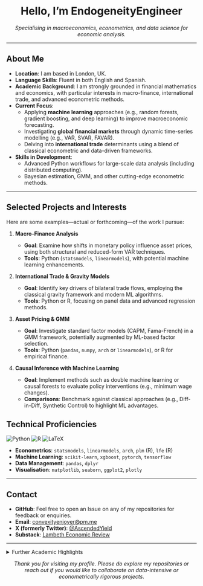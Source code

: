 <h1 align="center">Hello, I’m EndogeneityEngineer</h1>

<p align="center">
  <em> Specialising in macroeconomics, econometrics, and data science for economic analysis.</em>
</p>

---

## About Me
- **Location**: I am based in London, UK.
- **Language Skills**: Fluent in both English and Spanish.
- **Academic Background**: I am strongly grounded in financial mathematics and economics, with particular interests in macro-finance, international trade, and advanced econometric methods.
- **Current Focus**:
  - Applying **machine learning** approaches (e.g., random forests, gradient boosting, and deep learning) to improve macroeconomic forecasting.
  - Investigating **global financial markets** through dynamic time-series modelling (e.g., VAR, SVAR, FAVAR).
  - Delving into **international trade** determinants using a blend of classical econometric and data-driven frameworks.
- **Skills in Development**:
  - Advanced Python workflows for large-scale data analysis (including distributed computing).
  - Bayesian estimation, GMM, and other cutting-edge econometric methods.

---



## Selected Projects and Interests
Here are some examples—actual or forthcoming—of the work I pursue:

1. **Macro-Finance Analysis**  
   - **Goal**: Examine how shifts in monetary policy influence asset prices, using both structural and reduced-form VAR techniques.  
   - **Tools**: Python (`statsmodels`, `linearmodels`), with potential machine learning enhancements.

2. **International Trade & Gravity Models**  
   - **Goal**: Identify key drivers of bilateral trade flows, employing the classical gravity framework and modern ML algorithms.  
   - **Tools**: Python or R, focusing on panel data and advanced regression methods.

3. **Asset Pricing & GMM**  
   - **Goal**: Investigate standard factor models (CAPM, Fama-French) in a GMM framework, potentially augmented by ML-based factor selection.  
   - **Tools**: Python (`pandas`, `numpy`, `arch` or `linearmodels`), or R for empirical finance.

4. **Causal Inference with Machine Learning**  
   - **Goal**: Implement methods such as double machine learning or causal forests to evaluate policy interventions (e.g., minimum wage changes).  
   - **Comparisons**: Benchmark against classical approaches (e.g., Diff-in-Diff, Synthetic Control) to highlight ML advantages.


## Technical Proficiencies
![Python](https://img.shields.io/badge/Python-3776AB?logo=python&logoColor=white)
![R](https://img.shields.io/badge/R-276DC3?logo=r&logoColor=white)
![LaTeX](https://img.shields.io/badge/LaTeX-47A141?logo=latex&logoColor=white)

- **Econometrics**: `statsmodels`, `linearmodels`, `arch`, `plm` (R), `lfe` (R)  
- **Machine Learning**: `scikit-learn`, `xgboost`, `pytorch`, `tensorflow`  
- **Data Management**: `pandas`, `dplyr`  
- **Visualisation**: `matplotlib`, `seaborn`, `ggplot2`, `plotly`

---

## Contact
- **GitHub**: Feel free to open an Issue on any of my repositories for feedback or enquiries.
- **Email**: [convexityenjoyer@pm.me](mailto:convexityenjoyer@pm.me) 
-  **X (formerly Twitter)**: [@AscendedYield](https://x.com/AscendedYield)
- **Substack**: [Lambeth Economic Review](https://lambethreview.substack.com)


---



<details>
<summary>Further Academic Highlights</summary>

- **Advanced Econometric Methods**: Proficient in handling panel data, GMM, Bayesian inference, and blending machine learning with econometrics.  

- **Mathematical Foundations**: Well-versed in linear algebra, real analysis, dynamic optimisation, stochastic processes, dynamic asset pricing theory, and PDEs.

</details>

</details>

<p align="center">
  <i>Thank you for visiting my profile. Please do explore my repositories or reach out if you would like to collaborate on data-intensive or econometrically rigorous projects.</i>
</p>
